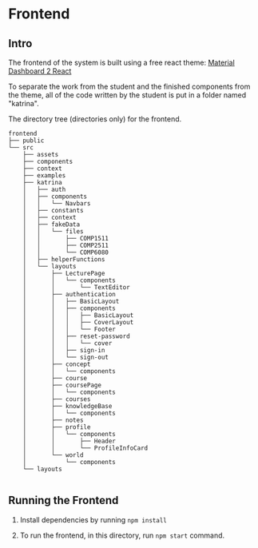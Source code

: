 # Frontend

## Intro

The frontend of the system is built using a free react theme: [Material Dashboard 2 React](http://demos.creative-tim.com/material-dashboard-react/#/dashboard?ref=readme-mdr)

To separate the work from the student and the finished components from the theme, all of the code written by the student is put in a folder named "katrina".

The directory tree (directories only) for the frontend.

```
frontend
├── public
└── src
    ├── assets
    ├── components
    ├── context
    ├── examples
    ├── katrina
    │   ├── auth
    │   ├── components
    │   │   └── Navbars
    │   ├── constants
    │   ├── context
    │   ├── fakeData
    │   │   └── files
    │   │       ├── COMP1511
    │   │       ├── COMP2511
    │   │       └── COMP6080
    │   ├── helperFunctions
    │   └── layouts
    │       ├── LecturePage
    │       │   └── components
    │       │       └── TextEditor
    │       ├── authentication
    │       │   ├── BasicLayout
    │       │   ├── components
    │       │   │   ├── BasicLayout
    │       │   │   ├── CoverLayout
    │       │   │   └── Footer
    │       │   ├── reset-password
    │       │   │   └── cover
    │       │   ├── sign-in
    │       │   └── sign-out
    │       ├── concept
    │       │   └── components
    │       ├── course
    │       ├── coursePage
    │       │   └── components
    │       ├── courses
    │       ├── knowledgeBase
    │       │   └── components
    │       ├── notes
    │       ├── profile
    │       │   └── components
    │       │       ├── Header
    │       │       └── ProfileInfoCard
    │       └── world
    │           └── components
    └── layouts
   
```



##  Running the Frontend

1. Install dependencies by running `npm install`

2. To run the frontend, in this directory, run `npm start` command.



